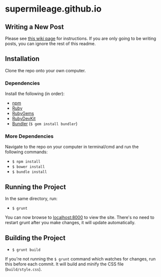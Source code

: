 # supermileage.github.io

## Writing a New Post
Please see [this wiki page](https://github.com/supermileage/supermileage.github.io/wiki/Writing-a-New-Post) for instructions. If you are only going to be writing posts, you can ignore the rest of this readme.

## Installation

Clone the repo onto your own computer.

### Dependencies
Install the following (in order):
- [npm](https://docs.npmjs.com/getting-started/installing-node)
- [Ruby](https://www.ruby-lang.org/en/downloads/)
- [RubyGems](https://rubygems.org/pages/download)
- [RubyDevKit](https://github.com/oneclick/rubyinstaller/wiki/Development-Kit)
- [Bundler](http://bundler.io/) (`$ gem install bundler`)

### More Dependencies
Navigate to the repo on your computer in terminal/cmd and run the following commands:
- `$ npm install`
- `$ bower install`
- `$ bundle install`

## Running the Project
In the same directory, run:
- `$ grunt`

You can now browse to [localhost:8000](http://localhost:8000/) to view the site. There's no need to restart grunt after you make changes, it will update automatically.

## Building the Project
- `$ grunt build`

If you're not running the `$ grunt` command which watches for changes, run this before each commit. It will build and minify the CSS file (`build/style.css`).
